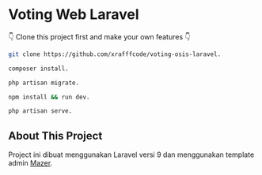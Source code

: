 <p align="center">
    <h1>Voting Web Laravel</h1>
</p>

👇 Clone this project first and make your own features 👇
```bash
git clone https://github.com/xrafffcode/voting-osis-laravel.
```
```bash
composer install.
```
```bash
php artisan migrate.
```
```bash
npm install && run dev.
```
```bash
php artisan serve.
```

## About This Project

Project ini dibuat menggunakan Laravel versi 9 dan menggunakan template admin [Mazer](https://zuramai.github.io/mazer/).


